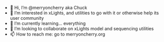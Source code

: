 - 👋 Hi, I’m @merryoncherry aka Chuck
- 👀 I’m interested in xLights, and utilities to go with it or otherwise help its user community
- 🌱 I’m currently learning... everything
- 💞️ I’m looking to collaborate on xLights model and sequencing utilities
- 📫 How to reach me: go to merryoncherry.org

<!---
merryoncherry/merryoncherry is a ✨ special ✨ repository because its `README.md` (this file) appears on your GitHub profile.
You can click the Preview link to take a look at your changes.
--->
